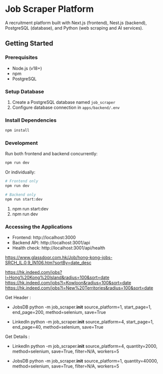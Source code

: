# Job Scraper Platform

A recruitment platform built with Next.js (frontend), Nest.js (backend), PostgreSQL (database), and Python (web scraping and AI services).

## Getting Started

### Prerequisites
- Node.js (v18+)
- npm
- PostgreSQL

### Setup Database
1. Create a PostgreSQL database named `job_scraper`
2. Configure database connection in `apps/backend/.env`

### Install Dependencies
```bash
npm install
```

### Development
Run both frontend and backend concurrently:
```bash
npm run dev
```

Or individually:
```bash
# Frontend only
npm run dev

# Backend only
npm run start:dev
```

1. npm run start:dev
2. npm run dev 

### Accessing the Applications
- Frontend: http://localhost:3000
- Backend API: http://localhost:3001/api
- Health check: http://localhost:3001/api/health




https://www.glassdoor.com.hk/Job/hong-kong-jobs-SRCH_IL.0,9_IN106.htm?sortBy=date_desc

https://hk.indeed.com/jobs?l=Hong%20Kong%20Island&radius=100&sort=date
https://hk.indeed.com/jobs?l=Kowloon&radius=100&sort=date
https://hk.indeed.com/jobs?l=New%20Territories&radius=100&sort=date


Get Header : 

- JobsDB
python -m job_scraper.__init__ source_platform=1, start_page=1, end_page=200, method=selenium, save=True

- LinkedIn
python -m job_scraper.__init__ source_platform=4, start_page=1, end_page=40, method=selenium, save=True


Get Details :
- LinkedIn
python -m job_scraper.__init__ source_platform=4, quantity=2000, method=selenium,  save=True, filter=N/A, workers=5

- JobsDB
python -m job_scraper.__init__ source_platform=1, quantity=40000, method=selenium, save=True, filter=N/A, workers=5

